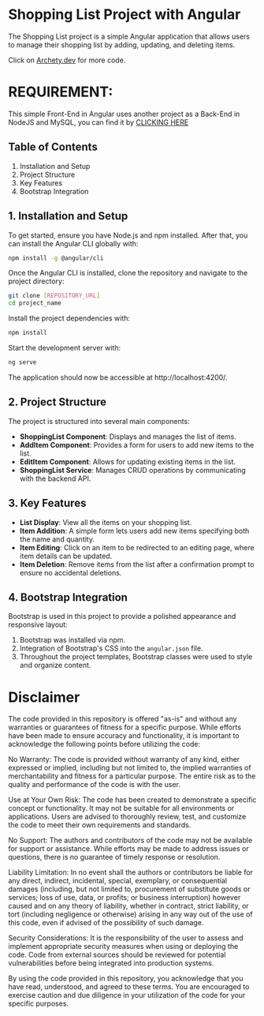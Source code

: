 # Shopping List Project with Angular

The Shopping List project is a simple Angular application that allows users to manage their shopping list by adding, updating, and deleting items.

Click on [Archety.dev](https://archety.dev/angular) for more code.

# REQUIREMENT:

This simple Front-End in Angular uses another project as a Back-End in NodeJS and MySQL, you can find it by [CLICKING HERE](https://github.com/johnnypax/node-express-crud-shopping-list)


## Table of Contents

1. Installation and Setup
2. Project Structure
3. Key Features
4. Bootstrap Integration

## 1. Installation and Setup

To get started, ensure you have Node.js and npm installed. After that, you can install the Angular CLI globally with:

```bash
npm install -g @angular/cli
```

Once the Angular CLI is installed, clone the repository and navigate to the project directory:

```bash
git clone [REPOSITORY_URL]
cd project_name
```

Install the project dependencies with:

```bash
npm install
```

Start the development server with:

```bash
ng serve
```

The application should now be accessible at http://localhost:4200/.


## 2. Project Structure

The project is structured into several main components:

- **ShoppingList Component**: Displays and manages the list of items.
- **AddItem Component**: Provides a form for users to add new items to the list.
- **EditItem Component**: Allows for updating existing items in the list.
- **ShoppingList Service**: Manages CRUD operations by communicating with the backend API.

## 3. Key Features

- **List Display**: View all the items on your shopping list.
- **Item Addition**: A simple form lets users add new items specifying both the name and quantity.
- **Item Editing**: Click on an item to be redirected to an editing page, where item details can be updated.
- **Item Deletion**: Remove items from the list after a confirmation prompt to ensure no accidental deletions.

## 4. Bootstrap Integration

Bootstrap is used in this project to provide a polished appearance and responsive layout:

1. Bootstrap was installed via npm.
2. Integration of Bootstrap's CSS into the `angular.json` file.
4. Throughout the project templates, Bootstrap classes were used to style and organize content.

# Disclaimer

The code provided in this repository is offered "as-is" and without any warranties or guarantees of fitness for a specific purpose. While efforts have been made to ensure accuracy and functionality, it is important to acknowledge the following points before utilizing the code:

No Warranty: The code is provided without warranty of any kind, either expressed or implied, including but not limited to, the implied warranties of merchantability and fitness for a particular purpose. The entire risk as to the quality and performance of the code is with the user.

Use at Your Own Risk: The code has been created to demonstrate a specific concept or functionality. It may not be suitable for all environments or applications. Users are advised to thoroughly review, test, and customize the code to meet their own requirements and standards.

No Support: The authors and contributors of the code may not be available for support or assistance. While efforts may be made to address issues or questions, there is no guarantee of timely response or resolution.

Liability Limitation: In no event shall the authors or contributors be liable for any direct, indirect, incidental, special, exemplary, or consequential damages (including, but not limited to, procurement of substitute goods or services; loss of use, data, or profits; or business interruption) however caused and on any theory of liability, whether in contract, strict liability, or tort (including negligence or otherwise) arising in any way out of the use of this code, even if advised of the possibility of such damage.

Security Considerations: It is the responsibility of the user to assess and implement appropriate security measures when using or deploying the code. Code from external sources should be reviewed for potential vulnerabilities before being integrated into production systems.

By using the code provided in this repository, you acknowledge that you have read, understood, and agreed to these terms. You are encouraged to exercise caution and due diligence in your utilization of the code for your specific purposes.